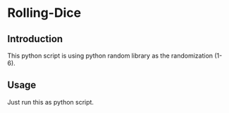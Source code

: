 # Rolling-Dice

## Introduction
This python script is using python random library as the randomization (1-6).

## Usage
Just run this as python script.

